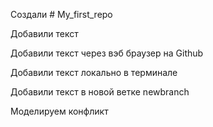 ﻿Cоздали # My_first_repo

Добавили текст

Добавили текст через вэб браузер на Github

Добавили текст локально в терминале

Добавили текст в новой ветке newbranch

Моделируем конфликт 
